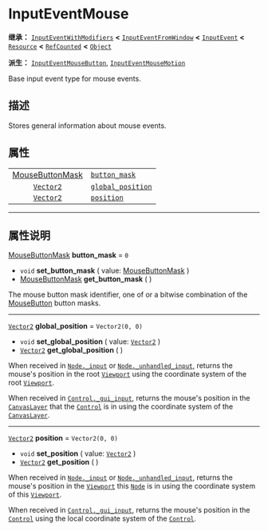 <!-- ⚠ 请勿编辑本文件 ⚠ -->
<!-- 本文档使用脚本从 WeDot 引擎源码仓库生成。 -->
<!-- 生成脚本：https://github.com/WeDot-Engine/WeDot/tree/4.3/doc/tools/make_md.py； -->
<!-- 原文件：https://github.com/WeDot-Engine/WeDot/tree/4.3/doc/classes/InputEventMouse.xml。 -->

<div id="_class_inputeventmouse"></div>

# InputEventMouse

**继承：** [`InputEventWithModifiers`](class_inputeventwithmodifiers.md) **<** [`InputEventFromWindow`](class_inputeventfromwindow.md) **<** [`InputEvent`](class_inputevent.md) **<** [`Resource`](class_resource.md) **<** [`RefCounted`](class_refcounted.md) **<** [`Object`](class_object.md)

**派生：** [`InputEventMouseButton`](class_inputeventmousebutton.md), [`InputEventMouseMotion`](class_inputeventmousemotion.md)

Base input event type for mouse events.

## 描述

Stores general information about mouse events.

## 属性

|||
|:-:|:--|
| [MouseButtonMask](#enum_@globalscope_mousebuttonmask) | [`button_mask`](#class_inputeventmouse_property_button_mask)         | ``0``             |
| [`Vector2`](class_vector2.md)                         | [`global_position`](#class_inputeventmouse_property_global_position) | ``Vector2(0, 0)`` |
| [`Vector2`](class_vector2.md)                         | [`position`](#class_inputeventmouse_property_position)               | ``Vector2(0, 0)`` |

<!-- rst-class:: classref-section-separator -->

---

## 属性说明

<div id="_class_inputeventmouse_property_button_mask"></div>

[MouseButtonMask](#enum_@globalscope_mousebuttonmask) **button_mask** = ``0`` <div id="class_inputeventmouse_property_button_mask"></div>

- `void` **set_button_mask** ( value: [MouseButtonMask](#enum_@globalscope_mousebuttonmask) )
- [MouseButtonMask](#enum_@globalscope_mousebuttonmask) **get_button_mask** ( )

The mouse button mask identifier, one of or a bitwise combination of the [MouseButton](#enum_@globalscope_mousebutton) button masks.

<!-- rst-class:: classref-item-separator -->

---

<div id="_class_inputeventmouse_property_global_position"></div>

[`Vector2`](class_vector2.md) **global_position** = ``Vector2(0, 0)`` <div id="class_inputeventmouse_property_global_position"></div>

- `void` **set_global_position** ( value: [`Vector2`](class_vector2.md) )
- [`Vector2`](class_vector2.md) **get_global_position** ( )

When received in [`Node._input`](#class_node_private_method__input) or [`Node._unhandled_input`](#class_node_private_method__unhandled_input), returns the mouse's position in the root [`Viewport`](class_viewport.md) using the coordinate system of the root [`Viewport`](class_viewport.md).

When received in [`Control._gui_input`](#class_control_private_method__gui_input), returns the mouse's position in the [`CanvasLayer`](class_canvaslayer.md) that the [`Control`](class_control.md) is in using the coordinate system of the [`CanvasLayer`](class_canvaslayer.md).

<!-- rst-class:: classref-item-separator -->

---

<div id="_class_inputeventmouse_property_position"></div>

[`Vector2`](class_vector2.md) **position** = ``Vector2(0, 0)`` <div id="class_inputeventmouse_property_position"></div>

- `void` **set_position** ( value: [`Vector2`](class_vector2.md) )
- [`Vector2`](class_vector2.md) **get_position** ( )

When received in [`Node._input`](#class_node_private_method__input) or [`Node._unhandled_input`](#class_node_private_method__unhandled_input), returns the mouse's position in the [`Viewport`](class_viewport.md) this [`Node`](class_node.md) is in using the coordinate system of this [`Viewport`](class_viewport.md).

When received in [`Control._gui_input`](#class_control_private_method__gui_input), returns the mouse's position in the [`Control`](class_control.md) using the local coordinate system of the [`Control`](class_control.md).

[^virtual]: 本方法通常需要用户覆盖才能生效。
[^const]: 本方法无副作用，不会修改该实例的任何成员变量。
[^vararg]: 本方法除了能接受在此处描述的参数外，还能够继续接受任意数量的参数。
[^constructor]: 本方法用于构造某个类型。
[^static]: 调用本方法无需实例，可直接使用类名进行调用。
[^operator]: 本方法描述的是使用本类型作为左操作数的有效运算符。
[^bitfield]: 这个值是由下列位标志构成位掩码的整数。
[^void]: 无返回值。
